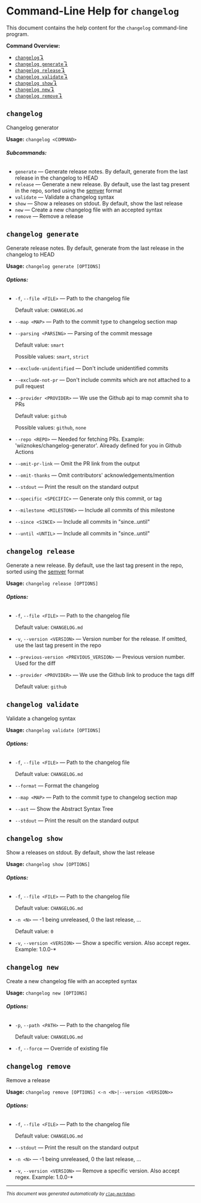 # Command-Line Help for `changelog`

This document contains the help content for the `changelog` command-line program.

**Command Overview:**

* [`changelog`↴](#changelog)
* [`changelog generate`↴](#changelog-generate)
* [`changelog release`↴](#changelog-release)
* [`changelog validate`↴](#changelog-validate)
* [`changelog show`↴](#changelog-show)
* [`changelog new`↴](#changelog-new)
* [`changelog remove`↴](#changelog-remove)

## `changelog`

Changelog generator

**Usage:** `changelog <COMMAND>`

###### **Subcommands:**

* `generate` — Generate release notes. By default, generate from the last release in the changelog to HEAD
* `release` — Generate a new release. By default, use the last tag present in the repo, sorted using the [semver](https://semver.org/) format
* `validate` — Validate a changelog syntax
* `show` — Show a releases on stdout. By default, show the last release
* `new` — Create a new changelog file with an accepted syntax
* `remove` — Remove a release



## `changelog generate`

Generate release notes. By default, generate from the last release in the changelog to HEAD

**Usage:** `changelog generate [OPTIONS]`

###### **Options:**

* `-f`, `--file <FILE>` — Path to the changelog file

  Default value: `CHANGELOG.md`
* `--map <MAP>` — Path to the commit type to changelog section map
* `--parsing <PARSING>` — Parsing of the commit message

  Default value: `smart`

  Possible values: `smart`, `strict`

* `--exclude-unidentified` — Don't include unidentified commits
* `--exclude-not-pr` — Don't include commits which are not attached to a pull request
* `--provider <PROVIDER>` — We use the Github api to map commit sha to PRs

  Default value: `github`

  Possible values: `github`, `none`

* `--repo <REPO>` — Needed for fetching PRs. Example: 'wiiznokes/changelog-generator'. Already defined for you in Github Actions
* `--omit-pr-link` — Omit the PR link from the output
* `--omit-thanks` — Omit contributors' acknowledgements/mention
* `--stdout` — Print the result on the standard output
* `--specific <SPECIFIC>` — Generate only this commit, or tag
* `--milestone <MILESTONE>` — Include all commits of this milestone
* `--since <SINCE>` — Include all commits in \"since..until\"
* `--until <UNTIL>` — Include all commits in \"since..until\"



## `changelog release`

Generate a new release. By default, use the last tag present in the repo, sorted using the [semver](https://semver.org/) format

**Usage:** `changelog release [OPTIONS]`

###### **Options:**

* `-f`, `--file <FILE>` — Path to the changelog file

  Default value: `CHANGELOG.md`
* `-v`, `--version <VERSION>` — Version number for the release. If omitted, use the last tag present in the repo
* `--previous-version <PREVIOUS_VERSION>` — Previous version number. Used for the diff
* `--provider <PROVIDER>` — We use the Github link to produce the tags diff

  Default value: `github`



## `changelog validate`

Validate a changelog syntax

**Usage:** `changelog validate [OPTIONS]`

###### **Options:**

* `-f`, `--file <FILE>` — Path to the changelog file

  Default value: `CHANGELOG.md`
* `--format` — Format the changelog
* `--map <MAP>` — Path to the commit type to changelog section map
* `--ast` — Show the Abstract Syntax Tree
* `--stdout` — Print the result on the standard output



## `changelog show`

Show a releases on stdout. By default, show the last release

**Usage:** `changelog show [OPTIONS]`

###### **Options:**

* `-f`, `--file <FILE>` — Path to the changelog file

  Default value: `CHANGELOG.md`
* `-n <N>` — -1 being unreleased, 0 the last release, ...

  Default value: `0`
* `-v`, `--version <VERSION>` — Show a specific version. Also accept regex. Example: 1.0.0-*



## `changelog new`

Create a new changelog file with an accepted syntax

**Usage:** `changelog new [OPTIONS]`

###### **Options:**

* `-p`, `--path <PATH>` — Path to the changelog file

  Default value: `CHANGELOG.md`
* `-f`, `--force` — Override of existing file



## `changelog remove`

Remove a release

**Usage:** `changelog remove [OPTIONS] <-n <N>|--version <VERSION>>`

###### **Options:**

* `-f`, `--file <FILE>` — Path to the changelog file

  Default value: `CHANGELOG.md`
* `--stdout` — Print the result on the standard output
* `-n <N>` — -1 being unreleased, 0 the last release, ...
* `-v`, `--version <VERSION>` — Remove a specific version. Also accept regex. Example: 1.0.0-*



<hr/>

<small><i>
    This document was generated automatically by
    <a href="https://crates.io/crates/clap-markdown"><code>clap-markdown</code></a>.
</i></small>
